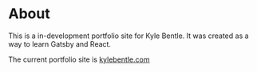 # About

This is a in-development portfolio site for Kyle Bentle. It was created as a way to learn Gatsby and React.

The current portfolio site is [kylebentle.com](http://kylebentle.com/)
